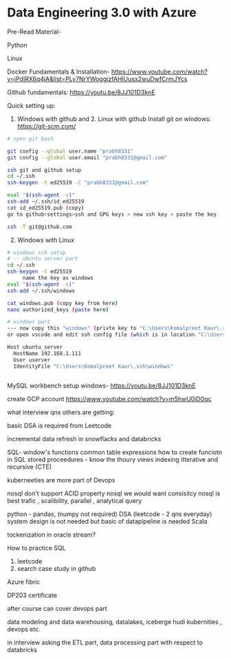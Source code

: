 # Data Engineering 3.0 with Azure
 
Pre-Read Material-

Python

Linux

Docker Fundamentals & Installation- 
https://www.youtube.com/watch?v=jPdIRX6q4jA&list=PLy7NrYWoggjzfAHlUusx2wuDwfCrmJYcs


Github fundamentals:
https://youtu.be/8JJ101D3knE

Quick setting up:

1. Windows with github and 2. Linux with github
Install git on windows:
https://git-scm.com/

```bash
# open git bash

git config --global user.name "prabh8331"
git config --global user.email "prabh8331@gmail.com"

ssh git and github setup
cd ~/.ssh
ssh-keygen -t ed25519 -C "prabh8331@gmail.com"

eval "$(ssh-agent -s)"
ssh-add ~/.ssh/id_ed25519
cat id_ed25519.pub (copy)
go to github>settings>ssh and GPG keys > new ssh key > paste the key

ssh -T git@github.com

```
2. Windows with Linux

```bash
# windows ssh setup 
# -- ubuntu server part 
cd ~/.ssh
ssh-keygen -t ed25519
     name the key as windows
eval "$(ssh-agent -s)"
ssh-add ~/.ssh/windows

cat windows.pub (copy key from here)
nano authorized_keys (paste here)

# windows part 
--- now copy this "windows" (privte key to "C:\Users\Komalpreet Kaur\.ssh" location)
or open vscode and edit ssh config file (which is in location "C:\Users\Komalpreet Kaur.ssh\config")

Host ubuntu_server
  HostName 192.168.1.111
  User userver
  IdentityFile "C:\Users\Komalpreet Kaur\.ssh\windows"



```



MySQL workbench setup windows- 
https://youtu.be/8JJ101D3knE


create GCP account
https://www.youtube.com/watch?v=m5hwU0jD0qc




what interview qns others are getting:

basic DSA is required from Leetcode

incremental data refresh in snowflacks and databricks

SQL-
window's functions
common table expressions
how to create funciotn in SQL
stored proceedures - know the thoury
views
indexing
itterative and recursive (CTE)

kuberneeties are more part of Devops


nosql don't support ACID property
nosql we would want consisitcy 
nosql is best trafic , scalibility, parallel , analytical query


python - pandas, (numpy not required)
DSA (leetcode - 2 qns everyday)
system design is not needed but basic of datapipeline is needed
Scala


tockenization in oracle stream?

How to practice SQL
1. leetcode 
2. search case study in github

Azure fibric

DP203 certificate

after course can cover devops part

data modeling and data warehousing, datalakes, iceberge hudi
kubernities , devops etc.

in interview asking the ETL part, data processing part with respect to databricks 